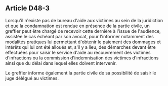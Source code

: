 Article D48-3
----
Lorsqu'il n'existe pas de bureau d'aide aux victimes au sein de la juridiction
et que la condamnation est rendue en présence de la partie civile, un greffier
peut être chargé de recevoir cette dernière à l'issue de l'audience, assistée le
cas échéant par son avocat, pour l'informer notamment des modalités pratiques
lui permettant d'obtenir le paiement des dommages et intérêts qui lui ont été
alloués et, s'il y a lieu, des démarches devant être effectuées pour saisir le
service d'aide au recouvrement des victimes d'infractions ou la commission
d'indemnisation des victimes d'infractions ainsi que du délai dans lequel elles
doivent intervenir.

Le greffier informe également la partie civile de sa possibilité de saisir le
juge délégué au victimes.
